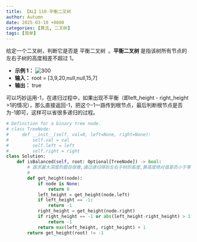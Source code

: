 ```yaml
---
title: 【AL】110-平衡二叉树
author: Autumn
date: 2025-03-10 +0800
categories: [算法, 二叉树]
tags: [简单]
---
```



给定一个二叉树，判断它是否是 平衡二叉树  。**平衡二叉树** 是指该树所有节点的左右子树的高度相差不超过 1。
- **示例 1：**
![300](https://assets.leetcode.com/uploads/2020/10/06/balance_1.jpg)
- **输入：** root = [3,9,20,null,null,15,7]
- **输出：** true

可以巧妙运用-1，在递归过程中，如果出现不平衡（即left_height - right_height >1的情况），那么直接返回-1，把这个-1一路传到根节点，最后判断根节点是否为-1即可，这样可以省很多递归的过程。

```Python
# Definition for a binary tree node.
# class TreeNode:
#     def __init__(self, val=0, left=None, right=None):
#         self.val = val
#         self.left = left
#         self.right = right
class Solution:
    def isBalanced(self, root: Optional[TreeNode]) -> bool:
        # 跟求最大深度的题目很像,通过递归得到左右子树的高度,算高度绝对值是否小于等于1即可
        # 
        def get_height(node):
            if node is None:
                return 0
            left_height = get_height(node.left)
            if left_height == -1:
                return -1
            right_height = get_height(node.right)
            if right_height == -1 or abs(left_height-right_height) > 1: # 如果不平衡就直接传-1
                return -1
            return max(left_height, right_height) + 1
        return get_height(root) != -1
```